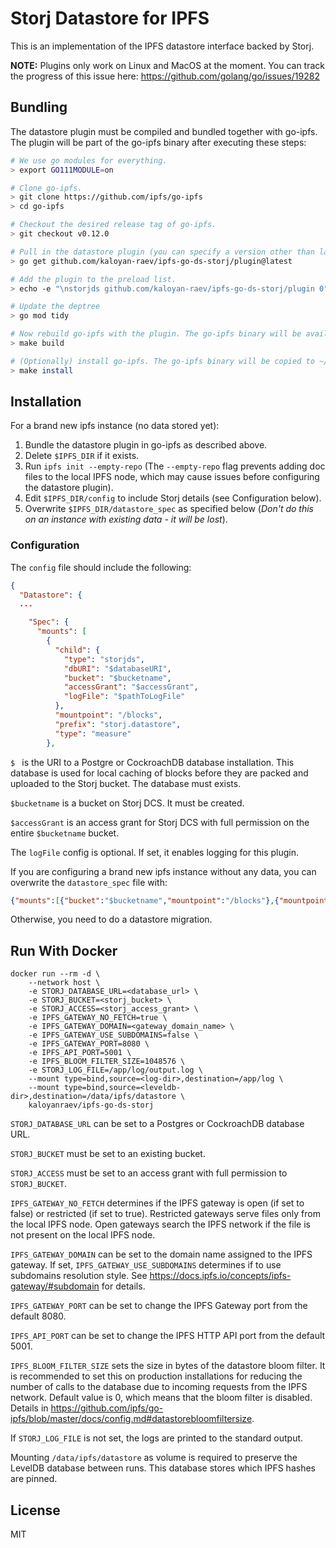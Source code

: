 # Storj Datastore for IPFS

This is an implementation of the IPFS datastore interface backed by Storj.

**NOTE:** Plugins only work on Linux and MacOS at the moment. You can track the progress of this issue here: https://github.com/golang/go/issues/19282

## Bundling

The datastore plugin must be compiled and bundled together with go-ipfs. The plugin will be part of the go-ipfs binary after executing these steps:

```bash
# We use go modules for everything.
> export GO111MODULE=on

# Clone go-ipfs.
> git clone https://github.com/ipfs/go-ipfs
> cd go-ipfs

# Checkout the desired release tag of go-ipfs.
> git checkout v0.12.0

# Pull in the datastore plugin (you can specify a version other than latest if you'd like).
> go get github.com/kaloyan-raev/ipfs-go-ds-storj/plugin@latest

# Add the plugin to the preload list.
> echo -e "\nstorjds github.com/kaloyan-raev/ipfs-go-ds-storj/plugin 0" >> plugin/loader/preload_list

# Update the deptree
> go mod tidy

# Now rebuild go-ipfs with the plugin. The go-ipfs binary will be available at cmd/ipfs/ipfs.
> make build

# (Optionally) install go-ipfs. The go-ipfs binary will be copied to ~/go/bin/ipfs.
> make install
```

## Installation

For a brand new ipfs instance (no data stored yet):

1. Bundle the datastore plugin in go-ipfs as described above.
2. Delete `$IPFS_DIR` if it exists.
3. Run `ipfs init --empty-repo` (The `--empty-repo` flag prevents adding doc files to the local IPFS node, which may cause issues before configuring the datastore plugin). 
4. Edit `$IPFS_DIR/config` to include Storj details (see Configuration below).
5. Overwrite `$IPFS_DIR/datastore_spec` as specified below (*Don't do this on an instance with existing data - it will be lost*).

### Configuration

The `config` file should include the following:
```json
{
  "Datastore": {
  ...

    "Spec": {
      "mounts": [
        {
          "child": {
            "type": "storjds",
            "dbURI": "$databaseURI",
            "bucket": "$bucketname",
            "accessGrant": "$accessGrant",
            "logFile": "$pathToLogFile"
          },
          "mountpoint": "/blocks",
          "prefix": "storj.datastore",
          "type": "measure"
        },
```
`$ ` is the URI to a Postgre or CockroachDB database installation. This database is used for local caching of blocks before they are packed and uploaded to the Storj bucket. The database must exists. 

`$bucketname` is a bucket on Storj DCS. It must be created.

`$accessGrant` is an access grant for Storj DCS with full permission on the entire `$bucketname` bucket.

The `logFile` config is optional. If set, it enables logging for this plugin.

If you are configuring a brand new ipfs instance without any data, you can overwrite the `datastore_spec` file with:

```json
{"mounts":[{"bucket":"$bucketname","mountpoint":"/blocks"},{"mountpoint":"/","path":"datastore","type":"levelds"}],"type":"mount"}
```

Otherwise, you need to do a datastore migration.

## Run With Docker

```
docker run --rm -d \
    --network host \
    -e STORJ_DATABASE_URL=<database_url> \
    -e STORJ_BUCKET=<storj_bucket> \
    -e STORJ_ACCESS=<storj_access_grant> \
    -e IPFS_GATEWAY_NO_FETCH=true \
    -e IPFS_GATEWAY_DOMAIN=<gateway_domain_name> \
    -e IPFS_GATEWAY_USE_SUBDOMAINS=false \
    -e IPFS_GATEWAY_PORT=8080 \
    -e IPFS_API_PORT=5001 \
    -e IPFS_BLOOM_FILTER_SIZE=1048576 \
    -e STORJ_LOG_FILE=/app/log/output.log \
    --mount type=bind,source=<log-dir>,destination=/app/log \
    --mount type=bind,source=<leveldb-dir>,destination=/data/ipfs/datastore \
    kaloyanraev/ipfs-go-ds-storj
```

`STORJ_DATABASE_URL` can be set to a Postgres or CockroachDB database URL.

`STORJ_BUCKET` must be set to an existing bucket.

`STORJ_ACCESS` must be set to an access grant with full permission to `STORJ_BUCKET`.

`IPFS_GATEWAY_NO_FETCH` determines if the IPFS gateway is open (if set to false) or restricted (if set to true). Restricted gateways serve files only from the local IPFS node. Open gateways search the IPFS network if the file is not present on the local IPFS node.

`IPFS_GATEWAY_DOMAIN` can be set to the domain name assigned to the IPFS gateway. If set, `IPFS_GATEWAY_USE_SUBDOMAINS` determines if to use subdomains resolution style. See https://docs.ipfs.io/concepts/ipfs-gateway/#subdomain for details.

`IPFS_GATEWAY_PORT` can be set to change the IPFS Gateway port from the default 8080.

`IPFS_API_PORT` can be set to change the IPFS HTTP API port from the default 5001.

`IPFS_BLOOM_FILTER_SIZE` sets the size in bytes of the datastore bloom filter. It is recommended to set this on production installations for reducing the number of calls to the database due to incoming requests from the IPFS network. Default value is 0, which means that the bloom filter is disabled. Details in https://github.com/ipfs/go-ipfs/blob/master/docs/config.md#datastorebloomfiltersize.

If `STORJ_LOG_FILE` is not set, the logs are printed to the standard output.

Mounting `/data/ipfs/datastore` as volume is required to preserve the LevelDB database between runs. This database stores which IPFS hashes are pinned.

## License

MIT

